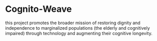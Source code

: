 # Cognito-Weave
this project promotes the broader mission of restoring dignity and independence to marginalized populations (the elderly and cognitively impaired) through technology and augmenting their cognitive longevity.
